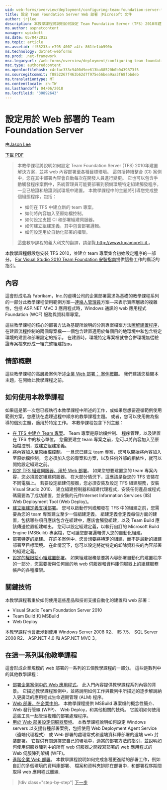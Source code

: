 ```yaml
---
uid: web-forms/overview/deployment/configuring-team-foundation-server-for-web-deployment/configuring-team-foundation-server-for-web-deployment
title: 設定 Team Foundation Server Web 部署 |Microsoft 文件
author: jrjlee
description: 本教學課程將說明如何設定 Team Foundation Server (TFS) 2010年建置解決方案，並將 web 內容部署至各種目標環境。 這...
ms.author: aspnetcontent
manager: wpickett
ms.date: 05/04/2012
ms.topic: article
ms.assetid: ff55233a-e795-4007-a4fc-861fe1bb590b
ms.technology: dotnet-webforms
ms.prod: .net-framework
msc.legacyurl: /web-forms/overview/deployment/configuring-team-foundation-server-for-web-deployment/configuring-team-foundation-server-for-web-deployment
msc.type: authoredcontent
ms.openlocfilehash: c4cfac333c9400d9ee613ba88520b0b0439873f5
ms.sourcegitcommit: f8852267f463b62d7f975e56bea9aa3f68fbbdeb
ms.translationtype: MT
ms.contentlocale: zh-TW
ms.lasthandoff: 04/06/2018
ms.locfileid: "30892643"
---
```

<a name="configuring-team-foundation-server-for-web-deployment"></a>設定用於 Web 部署的 Team Foundation Server
====================
由[Jason Lee](https://github.com/jrjlee)

[下載 PDF](https://msdnshared.blob.core.windows.net/media/MSDNBlogsFS/prod.evol.blogs.msdn.com/CommunityServer.Blogs.Components.WeblogFiles/00/00/00/63/56/8130.DeployingWebAppsInEnterpriseScenarios.pdf)

> 本教學課程將說明如何設定 Team Foundation Server (TFS) 2010年建置解決方案，並將 web 內容部署至各種目標環境。 這包括持續整合 (CI) 案例中，您在其中部署內容會自動每次在開發人員進行變更。 它也可以包含手動觸發程序案例中，系統管理員可能要部署到預備環境特定組建觸發程序，一旦已驗證和驗證測試環境中建置。 本教學課程中的主題將引導您完成整個組態程序，包括：
> 
> - 如何在 TFS 中建立新的 team 專案。
> - 如何將內容加入至原始檔控制。
> - 如何設定支援 CI 和部署組建伺服器。
> - 如何建立組建定義，其中包含部署邏輯。
> - 如何設定用於自動化部署的權限。
> 
> 這些教學課程的義大利文的翻譯，請瀏覽[ http://www.lucamorelli.it ](http://www.lucamorelli.it)。


本教學課程假設您安裝 TFS 2010，並建立 team 專案集合初始設定程序的一部分。 [For Visual Studio 2010 Team Foundation 安裝指南](https://go.microsoft.com/?linkid=9805132)提供這些工作的廣泛的指引。

## <a name="context"></a>內容

這會形成名為 Fabrikam，Inc.的虛構公司的企業部署需求為基礎的教學課程系列的一部分此教學課程使用範例方案&#x2014;[連絡人管理員](../web-deployment-in-the-enterprise/the-contact-manager-solution.md)方案&#x2014;來表示實際層級的複雜性，包括 ASP.NET MVC 3 應用程式時，Windows 通訊的 web 應用程式Foundation (WCF) 服務與資料庫專案。

這些教學課程的核心的部署方法為基礎所說明的分割專案檔案方法[瞭解建置程序](../web-deployment-in-the-enterprise/understanding-the-build-process.md)，在建置流程控制的兩個專案檔&#x2014;一個包含建置適用於每個目的地環境中和包含特定環境的建置和部署設定的指示。 在建置時，環境特定專案檔就會合併環境無從驗證專案檔來形成一組完整組建指示。

## <a name="scenario-overview"></a>情節概觀

這些教學課程的高層級案例所述[企業 Web 部署： 案例概觀](../deploying-web-applications-in-enterprise-scenarios/enterprise-web-deployment-scenario-overview.md)。 我們建議您檢閱本主題，在開始此教學課程之前。

## <a name="how-to-use-this-tutorial"></a>如何使用本教學課程

如果這是第一次您已經執行本教學課程中所述的工作，或如果您想要遵循範例使用範例方案，您應該在處理過程中順序的教學課程主題。 或者，您可以使用做為指導的個別主題，適用於特定工作。 本教學課程包含下列主題：

- [在 TFS 中建立 Team 專案](creating-a-team-project-in-tfs.md)。 Team 專案是原始檔控制、 程序管理，以及建置在 TFS 中的核心單位。 您需要建立 team 專案之前，您可以將內容加入至原始檔控制，或建立組建定義。
- [將內容加入至原始檔控制](adding-content-to-source-control.md)。 一旦您已建立 team 專案，您可以開始將內容加入至原始檔控制。 您必須加入您的專案和方案，以及任何外部的相依性，就可以開始設定組建之前。
- [設定 TFS 組建伺服器，用於 Web 部署](configuring-a-tfs-build-server-for-web-deployment.md)。 如果您想要建置您的 team 專案內容，您必須設定組建伺服器。 在大部分情況下，這應該是從您的 TFS 安裝在不同電腦上。 若要設定組建伺服器，您必須安裝及設定 TFS 組建服務，安裝 Visual Studio 2010、 建立組建控制器和組建代理程式，安裝任何產品或程式碼需要為了成功建置，並安裝的元件Internet Information Services (IIS) Web Deployment Tool (Web Deploy)。
- [建立組建定義支援部署](creating-a-build-definition-that-supports-deployment.md)。 您可以啟動佇列或觸發在 TFS 中的組建之前，您需要為您的 team 專案建立至少一個組建定義。 組建定義會定義每個方面的建置，包括哪些項目應該包含在組建中，應該會觸發組建，以及 Team Build 應該傳送位置組建輸出。 您可以設定組建定義，以執行自訂的 Microsoft Build Engine (MSBuild) 專案檔，它可讓您部署邏輯併入您的自動化組建。
- [部署特定的組建](deploying-a-specific-build.md)。 在許多案例中，您會想要將特定的組建，而不是最新的組建部署至目標環境。 在此情況下，您可以設定將從特定的卸除資料夾的內容部署的組建定義。
- [設定的權限給小組建置部署](configuring-permissions-for-team-build-deployment.md)。 如果組建服務是要將內容部署自動化的建置程序的一部分，您需要授與任何目的地 web 伺服器和資料庫伺服器上的組建服務帳戶的各種權限。

## <a name="key-technologies"></a>關鍵技術

本教學課程著重於如何使用這些產品和技術支援自動化的建置和 web 部署：

- Visual Studio Team Foundation Server 2010
- Team Build 和 MSBuild
- Web Deploy

本教學課程也會牽涉到使用 Windows Server 2008 R2、 IIS 7.5、 SQL Server 2008 R2、 ASP.NET 4.0 和 ASP.NET MVC 3。

## <a name="other-tutorials-in-this-series"></a>在這一系列其他教學課程

這會形成企業規模的 web 部署的一系列的五個教學課程的一部分。 這些是數列中的其他教學課程：

- [部署企業案例中的 Web 應用程式](../deploying-web-applications-in-enterprise-scenarios/deploying-web-applications-in-enterprise-scenarios.md)。 此入門內容提供教學課程系列內容的背景。 它描述教學課程案例中，並將說明如何工作與數列中所描述的逐步解說納入更廣泛的應用程式生命週期管理 (ALM) 程序。
- [Web 部署，在企業中的](../web-deployment-in-the-enterprise/web-deployment-in-the-enterprise.md)。 本教學課程提供 MSBuild 專案檔的概念性簡介、 Web 發行管線 (WPP)、 Web Deploy，和其他相關的技術。 它說明如何使用這些工具一起管理複雜的部署處理程序。
- [用於 Web 部署設定伺服器環境](../configuring-server-environments-for-web-deployment/configuring-server-environments-for-web-deployment.md)。 本教學課程說明如何設定 Windows servers 以支援各種部署案例，包括使用 Web Deployment Agent Service （遠端代理程式） 或 Web 部署的處理常式和遠端資料庫部署的遠端 web 封裝部署。 它提供有關選擇您自己的環境中，適當的部署方法的指引，並說明如何使用伺服器陣列中的所有 web 伺服器之間複寫部署的 web 應用程式的 Web 伺服陣列架構 (WFF)。
- [進階企業 Web 部署](../advanced-enterprise-web-deployment/advanced-enterprise-web-deployment.md)。 本教學課程說明如何完成各種更進階的部署工作，例如自訂的多個環境的資料庫部署、 檔案和資料夾排除在部署中，和部署程序期間取得 web 應用程式離線.

> [!div class="step-by-step"]
> [下一步](creating-a-team-project-in-tfs.md)
